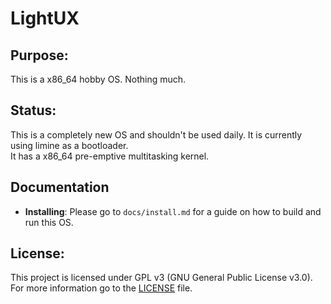 # LightUX

## Purpose:
This is a x86_64 hobby OS. Nothing much.

## Status:
This is a completely new OS and shouldn't be used daily. It is currently using limine as a bootloader. <br>
It has a x86_64 pre-emptive multitasking kernel.

## Documentation
- **Installing**: Please go to ``docs/install.md`` for a guide on how to build and run this OS.

## License:
This project is licensed under GPL v3 (GNU General Public License v3.0). For more information go to the [LICENSE](LICENSE) file.


